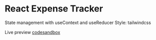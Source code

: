 # React Expense Tracker

State management with useContext and useReducer
Style: tailwindcss

Live preview
[codesandbox](https://codesandbox.io/s/recursing-fermi-6qf3wm)
